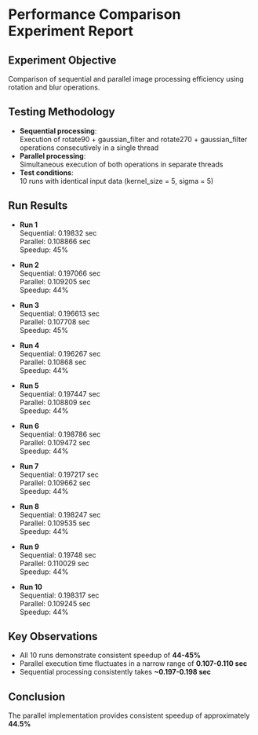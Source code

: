 # Performance Comparison Experiment Report

## Experiment Objective
Comparison of sequential and parallel image processing efficiency using rotation and blur operations.

## Testing Methodology
- **Sequential processing**:  
  Execution of rotate90 + gaussian_filter and rotate270 + gaussian_filter operations consecutively in a single thread
- **Parallel processing**:  
  Simultaneous execution of both operations in separate threads
- **Test conditions**:  
  10 runs with identical input data (kernel_size = 5, sigma = 5)

## Run Results

- **Run 1**  
  Sequential: 0.19832 sec  
  Parallel: 0.108866 sec  
  Speedup: 45%

- **Run 2**  
  Sequential: 0.197066 sec  
  Parallel: 0.109205 sec  
  Speedup: 44%

- **Run 3**  
  Sequential: 0.196613 sec  
  Parallel: 0.107708 sec  
  Speedup: 45%

- **Run 4**  
  Sequential: 0.196267 sec  
  Parallel: 0.10868 sec  
  Speedup: 44%

- **Run 5**  
  Sequential: 0.197447 sec  
  Parallel: 0.108809 sec  
  Speedup: 44%

- **Run 6**  
  Sequential: 0.198786 sec  
  Parallel: 0.109472 sec  
  Speedup: 44%

- **Run 7**  
  Sequential: 0.197217 sec  
  Parallel: 0.109662 sec  
  Speedup: 44%

- **Run 8**  
  Sequential: 0.198247 sec  
  Parallel: 0.109535 sec  
  Speedup: 44%

- **Run 9**  
  Sequential: 0.19748 sec  
  Parallel: 0.110029 sec  
  Speedup: 44%

- **Run 10**  
  Sequential: 0.198317 sec  
  Parallel: 0.109245 sec  
  Speedup: 44%

## Key Observations
- All 10 runs demonstrate consistent speedup of **44-45%**
- Parallel execution time fluctuates in a narrow range of **0.107-0.110 sec**
- Sequential processing consistently takes **~0.197-0.198 sec**

## Conclusion
The parallel implementation provides consistent speedup of approximately **44.5%**
